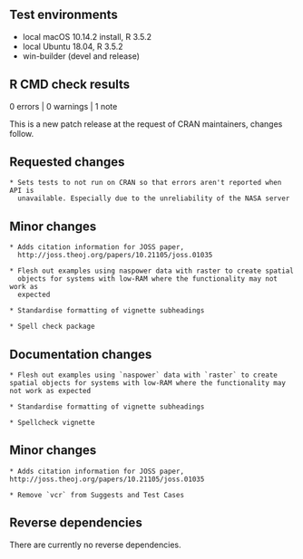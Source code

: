 ## Test environments
* local macOS 10.14.2 install, R 3.5.2
* local Ubuntu 18.04, R 3.5.2
* win-builder (devel and release)

## R CMD check results

0 errors | 0 warnings | 1 note

This is a new patch release at the request of CRAN maintainers, changes
follow.

  ## Requested changes
  
    * Sets tests to not run on CRAN so that errors aren't reported when API is
      unavailable. Especially due to the unreliability of the NASA server
  
  ## Minor changes

    * Adds citation information for JOSS paper,
      http://joss.theoj.org/papers/10.21105/joss.01035 

    * Flesh out examples using naspower data with raster to create spatial
      objects for systems with low-RAM where the functionality may not work as
      expected

    * Standardise formatting of vignette subheadings

    * Spell check package

## Documentation changes

    * Flesh out examples using `naspower` data with `raster` to create spatial objects for systems with low-RAM where the functionality may not work as expected
  
    * Standardise formatting of vignette subheadings

    * Spellcheck vignette

  
  ## Minor changes
  
    * Adds citation information for JOSS paper, http://joss.theoj.org/papers/10.21105/joss.01035

    * Remove `vcr` from Suggests and Test Cases

## Reverse dependencies

There are currently no reverse dependencies.
